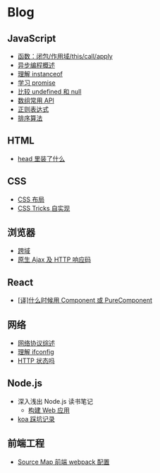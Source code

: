 # Blog

## JavaScript

- [函数：闭包/作用域/this/call/apply](https://duyue6002.github.io/Blog/#/js/function)
- [异步编程概述](https://duyue6002.github.io/Blog/#/js/async)
- [理解 instanceof](https://duyue6002.github.io/Blog/#/js/instanceof)
- [学习 promise](https://duyue6002.github.io/Blog/#/js/promise)
- [比较 undefined 和 null](https://duyue6002.github.io/Blog/#/js/undefined)
- [数组常用 API](https://duyue6002.github.io/Blog/#/js/array)
- [正则表达式](https://github.com/duyue6002/Blog/issues/19)
- [排序算法](https://github.com/duyue6002/Blog/issues/16)

## HTML

- [head 里装了什么](https://duyue6002.github.io/Blog/#/html/head)

## CSS

- [CSS 布局](https://github.com/duyue6002/Blog/issues/14)
- [CSS Tricks 自实现](https://github.com/duyue6002/Blog/issues/15)

## 浏览器

- [跨域](https://github.com/duyue6002/Blog/issues/20)
- [原生 Ajax 及 HTTP 响应码](https://github.com/duyue6002/Blog/issues/4)

## React

- [[译]什么时候用 Component 或 PureComponent](https://github.com/duyue6002/Blog/issues/24)

## 网络

- [网络协议综述](https://duyue6002.github.io/Blog/#/network/basic)
- [理解 ifconfig](https://duyue6002.github.io/Blog/#/network/ifconfig)
- [HTTP 状态吗](https://duyue6002.github.io/Blog/#/network/http/code)

## Node.js

- 深入浅出 Node.js 读书笔记
  - [构建 Web 应用](https://duyue6002.github.io/Blog/#/node/book/web)
- [koa 踩坑记录](https://duyue6002.github.io/Blog/#/node/koa/tips)

## 前端工程

- [Source Map 前端 webpack 配置](https://duyue6002.github.io/Blog/#/project/sourcemap/fe)
